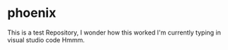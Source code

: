 # phoenix
This is a test Repository, I wonder how this worked
I'm currently typing in visual studio code Hmmm.

